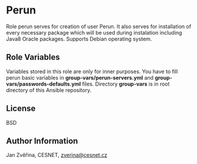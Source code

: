 Perun
=========

Role perun serves for creation of user Perun. It also serves for installation of every necessary package which will be used during instalation including Java8 Oracle packages.
Supports Debian operating system.

Role Variables
--------------

Variables stored in this role are only for inner purposes. You have to fill perun basic variables in **group-vars/perun-servers.yml** and **group-vars/passwords-defaults.yml** files. Directory **group-vars** is in root directory of this Ansible repository.

License
-------

BSD

Author Information
------------------

Jan Zvěřina, CESNET, zverina@cesnet.cz
